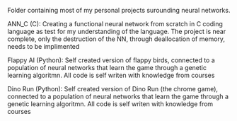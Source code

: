 Folder containing most of my personal projects surounding neural networks.

ANN_C (C): 
  Creating a functional neural network from scratch in C coding language as test for my understanding of the language.
  The project is near complete, only the destruction of the NN, through deallocation of memory, needs to be implimented
  
Flappy AI (Python):
  Self created version of flappy birds, connected to a population of neural networks that learn the game through a genetic learning algoritmn.
  All code is self writen with knowledge from courses
  
Dino Run (Python):
  Self created version of Dino Run (the chrome game),  connected to a population of neural networks that learn the game through a genetic learning algoritmn.
  All code is self writen with knowledge from courses
